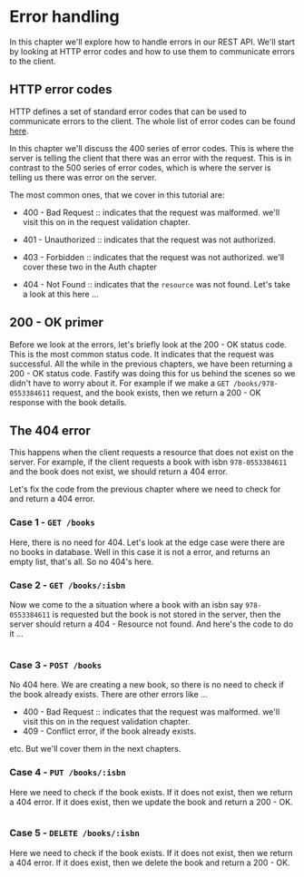 # Error handling

In this chapter we'll explore how to handle errors in our REST API. We'll start by 
looking at HTTP error codes and how to use them to communicate errors to the client. 

## HTTP error codes

HTTP defines a set of standard error codes that can be used to communicate errors to 
the client. The whole list of error codes can be found 
[here](https://en.wikipedia.org/wiki/List_of_HTTP_status_codes).

In this chapter we'll discuss the 400 series of error codes. This is where the 
server is telling the client that there was an error with the request. This is in 
contrast to the 500 series of error codes, which is where the server is telling us there
was error on the server.

The most common ones, that we cover in this tutorial are:

- 400 - Bad Request :: indicates that the request was malformed.
  we'll visit this on in the request validation chapter.

- 401 - Unauthorized :: indicates that the request was not authorized.
- 403 - Forbidden :: indicates that the request was not authorized.
  we'll cover these two in the Auth chapter

- 404 - Not Found :: indicates that the `resource` was not found.
  Let's take a look at this here ...


## 200 - OK primer

Before we look at the errors, let's briefly look at the 200 - OK status code. This is the
most common status code. It indicates that the request was successful. All the while
in the previous chapters, we have been returning a 200 - OK status code. Fastify was
doing this for us behind the scenes so we didn't have to worry about it. For example
if we make a `GET /books/978-0553384611` request, and the book exists, then we
return a 200 - OK response with the book details. 


## The 404 error

This happens when the client requests a resource that does not exist on the server. For 
example, if the client requests a book with isbn `978-0553384611` and the book does not 
exist, we should return a 404 error.

Let's fix the code from the previous chapter where we need to check for and return a 
404 error.

### Case 1 - `GET /books`

Here, there is no need for 404. Let's look at the edge case were there are no books
in database. Well in this case it is not a error, and returns an empty list, that's 
all. So no 404's here.

### Case 2 - `GET /books/:isbn`

Now we come to the a situation where a book with an isbn say `978-0553384611` is 
requested but the book is not stored in the server, then the server should return
a 404 - Resource not found. And here's the code to do it ...

```js
```

### Case 3 - `POST /books`

No 404 here. We are creating a new book, so there is no need to check if the book
already exists. There are other errors like ...
* 400 - Bad Request :: indicates that the request was malformed.
  we'll visit this on in the request validation chapter.
* 409 - Conflict error, if the book already exists.

etc. But we'll cover them in the next chapters.

### Case 4 - `PUT /books/:isbn`

Here we need to check if the book exists. If it does not exist, then we return a 404
error. If it does exist, then we update the book and return a 200 - OK.

```js
```

### Case 5 - `DELETE /books/:isbn`

Here we need to check if the book exists. If it does not exist, then we return a 404
error. If it does exist, then we delete the book and return a 200 - OK.

```js
```